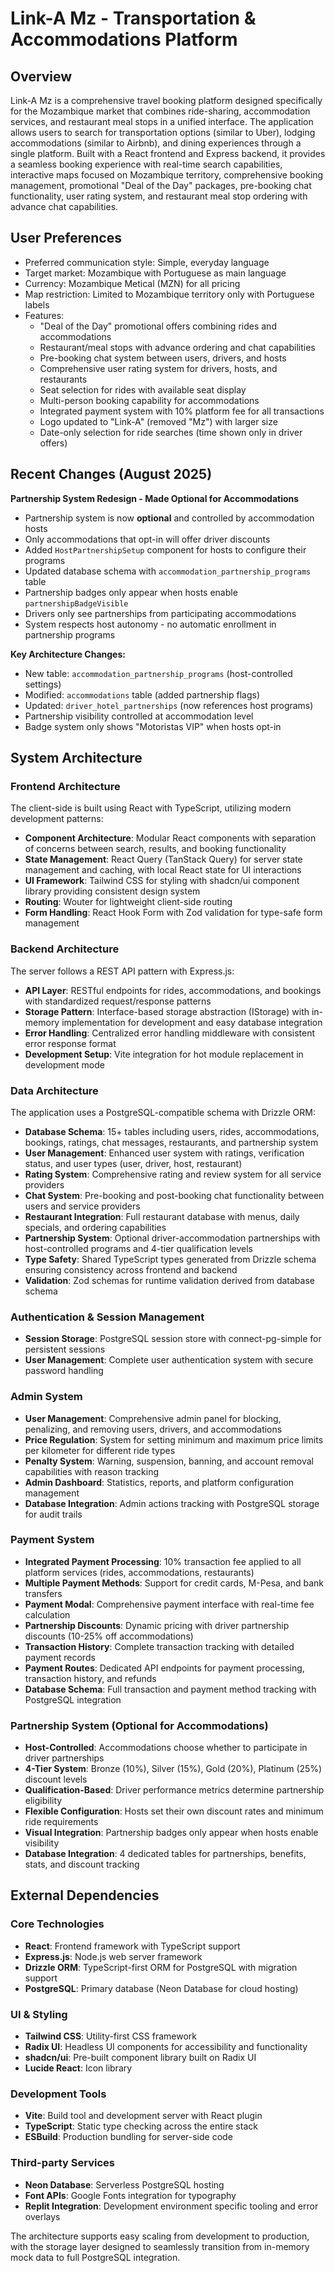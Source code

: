 # Link-A Mz - Transportation & Accommodations Platform

## Overview

Link-A Mz is a comprehensive travel booking platform designed specifically for the Mozambique market that combines ride-sharing, accommodation services, and restaurant meal stops in a unified interface. The application allows users to search for transportation options (similar to Uber), lodging accommodations (similar to Airbnb), and dining experiences through a single platform. Built with a React frontend and Express backend, it provides a seamless booking experience with real-time search capabilities, interactive maps focused on Mozambique territory, comprehensive booking management, promotional "Deal of the Day" packages, pre-booking chat functionality, user rating system, and restaurant meal stop ordering with advance chat capabilities.

## User Preferences

- Preferred communication style: Simple, everyday language
- Target market: Mozambique with Portuguese as main language
- Currency: Mozambique Metical (MZN) for all pricing
- Map restriction: Limited to Mozambique territory only with Portuguese labels
- Features: 
  - "Deal of the Day" promotional offers combining rides and accommodations
  - Restaurant/meal stops with advance ordering and chat capabilities
  - Pre-booking chat system between users, drivers, and hosts
  - Comprehensive user rating system for drivers, hosts, and restaurants
  - Seat selection for rides with available seat display
  - Multi-person booking capability for accommodations
  - Integrated payment system with 10% platform fee for all transactions
  - Logo updated to "Link-A" (removed "Mz") with larger size
  - Date-only selection for ride searches (time shown only in driver offers)

## Recent Changes (August 2025)

**Partnership System Redesign - Made Optional for Accommodations**
- Partnership system is now **optional** and controlled by accommodation hosts
- Only accommodations that opt-in will offer driver discounts
- Added `HostPartnershipSetup` component for hosts to configure their programs
- Updated database schema with `accommodation_partnership_programs` table
- Partnership badges only appear when hosts enable `partnershipBadgeVisible`
- Drivers only see partnerships from participating accommodations
- System respects host autonomy - no automatic enrollment in partnership programs

**Key Architecture Changes:**
- New table: `accommodation_partnership_programs` (host-controlled settings)
- Modified: `accommodations` table (added partnership flags)  
- Updated: `driver_hotel_partnerships` (now references host programs)
- Partnership visibility controlled at accommodation level
- Badge system only shows "Motoristas VIP" when hosts opt-in

## System Architecture

### Frontend Architecture
The client-side is built using React with TypeScript, utilizing modern development patterns:
- **Component Architecture**: Modular React components with separation of concerns between search, results, and booking functionality
- **State Management**: React Query (TanStack Query) for server state management and caching, with local React state for UI interactions
- **UI Framework**: Tailwind CSS for styling with shadcn/ui component library providing consistent design system
- **Routing**: Wouter for lightweight client-side routing
- **Form Handling**: React Hook Form with Zod validation for type-safe form management

### Backend Architecture
The server follows a REST API pattern with Express.js:
- **API Layer**: RESTful endpoints for rides, accommodations, and bookings with standardized request/response patterns
- **Storage Pattern**: Interface-based storage abstraction (IStorage) with in-memory implementation for development and easy database integration
- **Error Handling**: Centralized error handling middleware with consistent error response format
- **Development Setup**: Vite integration for hot module replacement in development mode

### Data Architecture
The application uses a PostgreSQL-compatible schema with Drizzle ORM:
- **Database Schema**: 15+ tables including users, rides, accommodations, bookings, ratings, chat messages, restaurants, and partnership system
- **User Management**: Enhanced user system with ratings, verification status, and user types (user, driver, host, restaurant)
- **Rating System**: Comprehensive rating and review system for all service providers
- **Chat System**: Pre-booking and post-booking chat functionality between users and service providers
- **Restaurant Integration**: Full restaurant database with menus, daily specials, and ordering capabilities
- **Partnership System**: Optional driver-accommodation partnerships with host-controlled programs and 4-tier qualification levels
- **Type Safety**: Shared TypeScript types generated from Drizzle schema ensuring consistency across frontend and backend
- **Validation**: Zod schemas for runtime validation derived from database schema

### Authentication & Session Management
- **Session Storage**: PostgreSQL session store with connect-pg-simple for persistent sessions
- **User Management**: Complete user authentication system with secure password handling

### Admin System
- **User Management**: Comprehensive admin panel for blocking, penalizing, and removing users, drivers, and accommodations
- **Price Regulation**: System for setting minimum and maximum price limits per kilometer for different ride types
- **Penalty System**: Warning, suspension, banning, and account removal capabilities with reason tracking
- **Admin Dashboard**: Statistics, reports, and platform configuration management
- **Database Integration**: Admin actions tracking with PostgreSQL storage for audit trails

### Payment System
- **Integrated Payment Processing**: 10% transaction fee applied to all platform services (rides, accommodations, restaurants)
- **Multiple Payment Methods**: Support for credit cards, M-Pesa, and bank transfers
- **Payment Modal**: Comprehensive payment interface with real-time fee calculation
- **Partnership Discounts**: Dynamic pricing with driver partnership discounts (10-25% off accommodations)
- **Transaction History**: Complete transaction tracking with detailed payment records
- **Payment Routes**: Dedicated API endpoints for payment processing, transaction history, and refunds
- **Database Schema**: Full transaction and payment method tracking with PostgreSQL integration

### Partnership System (Optional for Accommodations)
- **Host-Controlled**: Accommodations choose whether to participate in driver partnerships
- **4-Tier System**: Bronze (10%), Silver (15%), Gold (20%), Platinum (25%) discount levels
- **Qualification-Based**: Driver performance metrics determine partnership eligibility
- **Flexible Configuration**: Hosts set their own discount rates and minimum ride requirements
- **Visual Integration**: Partnership badges only appear when hosts enable visibility
- **Database Integration**: 4 dedicated tables for partnerships, benefits, stats, and discount tracking

## External Dependencies

### Core Technologies
- **React**: Frontend framework with TypeScript support
- **Express.js**: Node.js web server framework
- **Drizzle ORM**: TypeScript-first ORM for PostgreSQL with migration support
- **PostgreSQL**: Primary database (Neon Database for cloud hosting)

### UI & Styling
- **Tailwind CSS**: Utility-first CSS framework
- **Radix UI**: Headless UI components for accessibility and functionality
- **shadcn/ui**: Pre-built component library built on Radix UI
- **Lucide React**: Icon library

### Development Tools
- **Vite**: Build tool and development server with React plugin
- **TypeScript**: Static type checking across the entire stack
- **ESBuild**: Production bundling for server-side code

### Third-party Services
- **Neon Database**: Serverless PostgreSQL hosting
- **Font APIs**: Google Fonts integration for typography
- **Replit Integration**: Development environment specific tooling and error overlays

The architecture supports easy scaling from development to production, with the storage layer designed to seamlessly transition from in-memory mock data to full PostgreSQL integration.